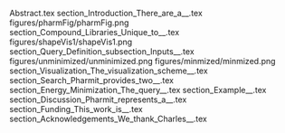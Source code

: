 Abstract.tex
section_Introduction_There_are_a__.tex
figures/pharmFig/pharmFig.png
section_Compound_Libraries_Unique_to__.tex
figures/shapeVis1/shapeVis1.png
section_Query_Definition_subsection_Inputs__.tex
figures/unminimized/unminimized.png
figures/minmized/minmized.png
section_Visualization_The_visualization_scheme__.tex
section_Search_Pharmit_provides_two__.tex
section_Energy_Minimization_The_query__.tex
section_Example__.tex
section_Discussion_Pharmit_represents_a__.tex
section_Funding_This_work_is__.tex
section_Acknowledgements_We_thank_Charles__.tex
